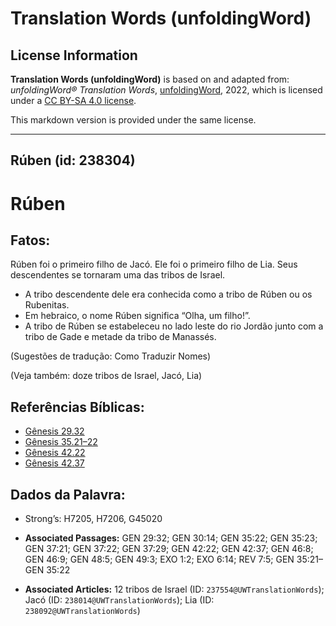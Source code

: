 # Translation Words (unfoldingWord)

## License Information

**Translation Words (unfoldingWord)** is based on and adapted from: _unfoldingWord® Translation Words_, [unfoldingWord](https://unfoldingword.org/utw), 2022, which is licensed under a [CC BY-SA 4.0 license](https://creativecommons.org/licenses/by-sa/4.0/legalcode.en).

This markdown version is provided under the same license.



--------------------------------

## Rúben (id: 238304)

Rúben
=====

Fatos:
------

Rúben foi o primeiro filho de Jacó. Ele foi o primeiro filho de Lia. Seus descendentes se tornaram uma das tribos de Israel.

* A tribo descendente dele era conhecida como a tribo de Rúben ou os Rubenitas.
* Em hebraico, o nome Rúben significa “Olha, um filho!”.
* A tribo de Rúben se estabeleceu no lado leste do rio Jordão junto com a tribo de Gade e metade da tribo de Manassés.

(Sugestões de tradução: Como Traduzir Nomes)

(Veja também: doze tribos de Israel, Jacó, Lia)

Referências Bíblicas:
---------------------

* [Gênesis 29\.32](https://ref.ly/Gen29:32)
* [Gênesis 35\.21–22](https://ref.ly/Gen35:21-Gen35:22)
* [Gênesis 42\.22](https://ref.ly/Gen42:22)
* [Gênesis 42\.37](https://ref.ly/Gen42:37)

Dados da Palavra:
-----------------

* Strong’s: H7205, H7206, G45020

* **Associated Passages:** GEN 29:32; GEN 30:14; GEN 35:22; GEN 35:23; GEN 37:21; GEN 37:22; GEN 37:29; GEN 42:22; GEN 42:37; GEN 46:8; GEN 46:9; GEN 48:5; GEN 49:3; EXO 1:2; EXO 6:14; REV 7:5; GEN 35:21–GEN 35:22
* **Associated Articles:** 12 tribos de Israel (ID: `237554@UWTranslationWords`); Jacó (ID: `238014@UWTranslationWords`); Lia (ID: `238092@UWTranslationWords`)

